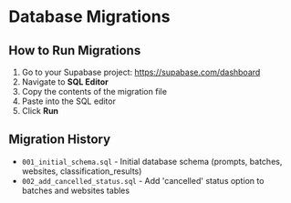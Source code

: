 # Database Migrations

## How to Run Migrations

1. Go to your Supabase project: https://supabase.com/dashboard
2. Navigate to **SQL Editor**
3. Copy the contents of the migration file
4. Paste into the SQL editor
5. Click **Run**

## Migration History

- `001_initial_schema.sql` - Initial database schema (prompts, batches, websites, classification_results)
- `002_add_cancelled_status.sql` - Add 'cancelled' status option to batches and websites tables
